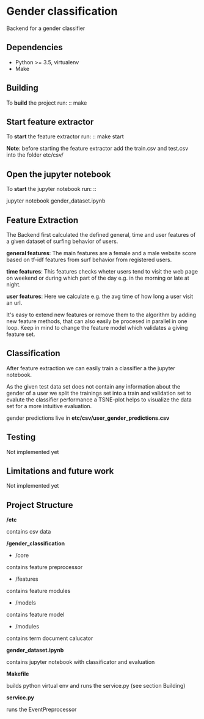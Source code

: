 Gender classification
=============================

Backend for a gender classifier

Dependencies
------------

* Python >= 3.5, virtualenv
* Make

Building
--------

To **build** the project run:
::
    make

Start feature extractor
--------

To **start** the feature extractor run:
::
    make start

**Note**: before starting the feature extractor
add the train.csv and test.csv into the
folder etc/csv/

Open the jupyter notebook
--------
To **start** the jupyter notebook run:
::

jupyter notebook gender_dataset.ipynb

Feature Extraction
------------

The Backend first calculated the defined general, 
time and user features of a given dataset of surfing
behavior of users.

**general features**:
The main features are a female and a male website
score based on tf-idf features from surf behavior
from registered users.

**time features**:
This features checks wheter users tend to visit the
web page on weekend or during which part of the 
day e.g. in the morning or late at night.

**user features**:
Here we calculate e.g. the avg time of
how long a user visit an url. 


It's easy to extend new features or remove them
to the algorithm by adding new feature methods,
that can also easily be procesed in parallel
in one loop.
Keep in mind to change the feature model which
validates a giving feature set.

Classification
------------

After feature extraction we can easily train
a classifier a the jupyter notebook.

As the given test data set does not contain
any information about the gender of a user
we split the trainings set into a train and
validation set to evalute the classifier performance
a TSNE-plot helps to visualize the data set
for a more intuitive evaluation.

gender predictions live in **etc/csv/user_gender_predictions.csv**


Testing
-------

Not implemented yet

Limitations and future work
-------

Not implemented yet

Project Structure
------------

**/etc**

contains csv data

**/gender_classification**

- /core

contains feature preprocessor

- /features

contains feature modules

- /models

contains feature model

- /modules

contains term document calucator

**gender_dataset.ipynb**

contains jupyter notebook with classificator and evaluation

**Makefile**

builds python virtual env and runs the service.py (see section Building)

**service.py**

runs the EventPreprocessor
